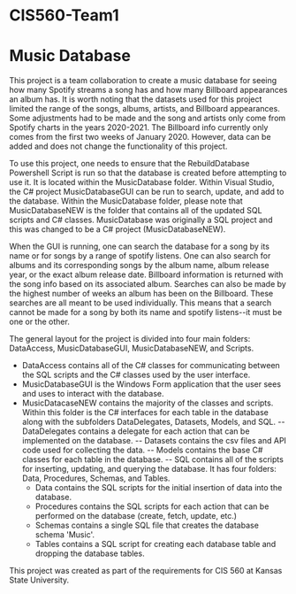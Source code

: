 # CIS560-Team1
# Music Database

This project is a team collaboration to create a music database for seeing how many Spotify streams a song has and how many Billboard appearances an album has. It is worth noting that the datasets used for this project limited the range of the songs, albums, artists, and Billboard appearances. Some adjustments had to be made and the song and artists only come from Spotify charts in the years 2020-2021. The Billboard info currently only comes from the first two weeks of January 2020. However, data can be added and does not change the functionality of this project.

To use this project, one needs to ensure that the RebuildDatabase Powershell Script is run so that the database is created before attempting to use it. It is located within the MusicDatabase folder. Within Visual Studio, the C# project MusicDatabaseGUI can be run to search, update, and add to the database. Within the MusicDatabase folder, please note that MusicDatabaseNEW is the folder that contains all of the updated SQL scripts and C# classes. MusicDatabase was originally a SQL project and this was changed to be a C# project (MusicDatabaseNEW).

When the GUI is running, one can search the database for a song by its name or for songs by a range of spotify listens. One can also search for albums and its corresponding songs by the album name, album release year, or the exact album release date. Billboard information is returned with the song info based on its associated album. Searches can also be made by the highest number of weeks an album has been on the Billboard. These searches are all meant to be used individually. This means that a search cannot be made for a song by both its name and spotify listens--it must be one or the other.

The general layout for the project is divided into four main folders: DataAccess, MusicDatabaseGUI, MusicDatabaseNEW, and Scripts. 
  - DataAccess contains all of the C# classes for communicating between the SQL scripts and the C# classes used by the user interface. 
  - MusicDatabaseGUI is the Windows Form application that the user sees and uses to interact with the database. 
  - MusicDatacaseNEW contains the majority of the classes and scripts. Within this folder is the C# interfaces for each table in the database along with the subfolders       DataDelegates, Datasets, Models, and SQL.
    -- DataDelegates contains a delegate for each action that can be implemented on the database.
    -- Datasets contains the csv files and API code used for collecting the data.
    -- Models contains the base C# classes for each table in the database.
    -- SQL contains all of the scripts for inserting, updating, and querying the database. It has four folders: Data, Procedures, Schemas, and Tables.
      * Data contains the SQL scripts for the initial insertion of data into the database.
      * Procedures contains the SQL scripts for each action that can be performed on the database (create, fetch, update, etc.)
      * Schemas contains a single SQL file that creates the database schema 'Music'.
      * Tables contains a SQL script for creating each database table and dropping the database tables.
      
 
 
This project was created as part of the requirements for CIS 560 at Kansas State University.
